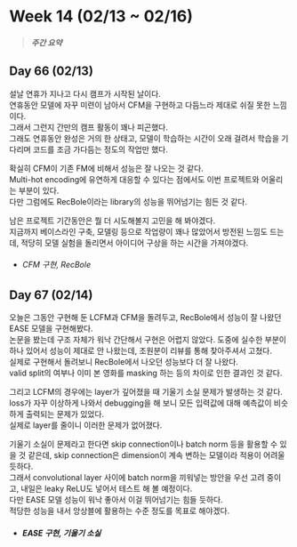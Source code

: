 Week 14 (02/13 ~ 02/16)
===
>  ##### 주간 요약
>  

Day 66 (02/13)
---
설날 연휴가 지나고 다시 캠프가 시작된 날이다.  
연휴동안 모델에 자꾸 미련이 남아서 CFM을 구현하고 다듬느라 제대로 쉬질 못한 느낌이다.  
그래서 그런지 간만의 캠프 활동이 꽤나 피곤했다.  
그래도 연휴동안 완성은 거의 한 상태고, 모델이 학습하는 시간이 오래 걸려서 학습을 기다리며 코드를 조금 가다듬는 정도의 작업만 했다.  

확실히 CFM이 기존 FM에 비해서 성능은 잘 나오는 것 같다.  
Multi-hot encoding에 유연하게 대응할 수 있다는 점에서도 이번 프로젝트와 어울리는 부분이 있다.  
다만 그럼에도 RecBole이라는 library의 성능을 뛰어넘기는 힘든 것 같다.  

남은 프로젝트 기간동안은 뭘 더 시도해볼지 고민을 해 봐야겠다.  
지금까지 베이스라인 구축, 모델링 등으로 작업량이 꽤나 많았어서 방전된 느낌도 드는데, 적당히 모델 실험을 돌리면서 아이디어 구상을 하는 시간을 가져야겠다.  

+ ###### CFM 구현, RecBole

Day 67 (02/14)
---
오늘은 그동안 구현해 둔 LCFM과 CFM을 돌려두고, RecBole에서 성능이 잘 나왔던 EASE 모델을 구현해봤다.  
논문을 봤는데 구조 자체가 워낙 간단해서 구현은 어렵지 않았다. 도중에 실수한 부분이 하나 있어서 성능이 제대로 안 나왔는데, 조원분이 리뷰를 통해 찾아주셔서 고쳤다.  
실제로 구현해서 돌려보니 RecBole에서 나오던 성능보다 더 잘 나왔다.  
valid split의 여부나 이미 본 영화를 masking 하는 등의 차이로 인한 결과인 것 같다.  

그리고 LCFM의 경우에는 layer가 깊어졌을 때 기울기 소실 문제가 발생하는 것 같다.  
loss가 자꾸 이상하게 나와서 debugging을 해 보니 모든 입력값에 대해 예측값이 비슷하게 출력되는 문제가 있었다.  
실제로 layer를 줄이니 이러한 문제가 없어졌다.  

기울기 소실이 문제라고 한다면 skip connection이나 batch norm 등을 활용할 수 있을 것 같은데, skip connection은 dimension이 계속 변하는 모델이라 적용이 어려울 듯하다.  
그래서 convolutional layer 사이에 batch norm을 끼워넣는 방안을 우선 고려 중이고, 내일은 leaky ReLU도 넣어서 테스트 해 볼 예정이다.  
다만 EASE 모델 성능이 워낙 좋아서 이걸 뛰어넘기는 힘들 듯하다.  
적당한 성능을 내서 앙상블에 활용하는 수준 정도를 목표로 해야겠다.  

+ ##### EASE 구현, 기울기 소실
